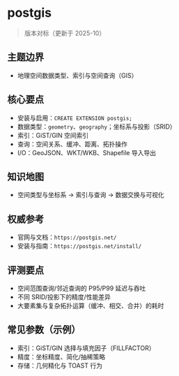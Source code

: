 ﻿# postgis

> 版本对标（更新于 2025-10）

## 主题边界

- 地理空间数据类型、索引与空间查询（GIS）

## 核心要点

- 安装与启用：`CREATE EXTENSION postgis;`
- 数据类型：`geometry`、`geography`；坐标系与投影（SRID）
- 索引：GiST/GIN 空间索引
- 查询：空间关系、缓冲、距离、拓扑操作
- I/O：GeoJSON、WKT/WKB、Shapefile 导入导出

## 知识地图

- 空间类型与坐标系 → 索引与查询 → 数据交换与可视化

## 权威参考

- 官网与文档：`https://postgis.net/`
- 安装与指南：`https://postgis.net/install/`

## 评测要点

- 空间范围查询/邻近查询的 P95/P99 延迟与吞吐
- 不同 SRID/投影下的精度/性能差异
- 大要素集与复杂拓扑运算（缓冲、相交、合并）的耗时

## 常见参数（示例）

- 索引：GiST/GIN 选择与填充因子（FILLFACTOR）
- 精度：坐标精度、简化/抽稀策略
- 存储：几何精化与 TOAST 行为

